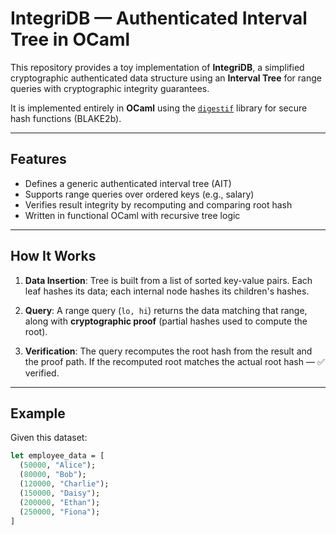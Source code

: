 #  IntegriDB — Authenticated Interval Tree in OCaml

This repository provides a toy implementation of **IntegriDB**, a simplified cryptographic authenticated data structure using an **Interval Tree** for range queries with cryptographic integrity guarantees.

It is implemented entirely in **OCaml** using the [`digestif`](https://github.com/mirage/digestif) library for secure hash functions (BLAKE2b).

---

##  Features

-  Defines a generic authenticated interval tree (AIT)
-  Supports range queries over ordered keys (e.g., salary)
-  Verifies result integrity by recomputing and comparing root hash
-  Written in functional OCaml with recursive tree logic

---

##  How It Works

1. **Data Insertion**: Tree is built from a list of sorted key-value pairs. Each leaf hashes its data; each internal node hashes its children's hashes.

2. **Query**: A range query (`lo, hi`) returns the data matching that range, along with **cryptographic proof** (partial hashes used to compute the root).

3. **Verification**: The query recomputes the root hash from the result and the proof path. If the recomputed root matches the actual root hash — ✅ verified.

---

## Example

Given this dataset:

```ocaml
let employee_data = [
  (50000, "Alice");
  (80000, "Bob");
  (120000, "Charlie");
  (150000, "Daisy");
  (200000, "Ethan");
  (250000, "Fiona");
]
